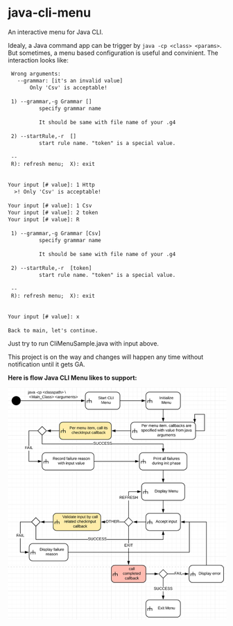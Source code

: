 # java-cli-menu
An interactive menu for Java CLI.

Idealy, a Java command app can be trigger by ```java -cp <class> <params>```. But sometimes, a menu based configuration is useful and convinient. The interaction looks like:

```shell 1) --grammar,-g Grammar [Csv]           specify grammar name            It should be same with file name of your .g4   2) --startRule,-r  [token]           start rule name. &quot;token&quot; is a special value.   --  R): refresh menu;  X): exit   Your input [# value]: 1 some wrong values   &gt;! Bad
 Wrong arguments:
   --grammar: [it's an invalid value]
       Only 'Csv' is acceptable!

 1) --grammar,-g Grammar []
          specify grammar name

          It should be same with file name of your .g4

 2) --startRule,-r  []
          start rule name. "token" is a special value.

 --
 R): refresh menu;  X): exit


Your input [# value]: 1 Http
  >! Only 'Csv' is acceptable!

Your input [# value]: 1 Csv
Your input [# value]: 2 token
Your input [# value]: R

 1) --grammar,-g Grammar [Csv]
          specify grammar name

          It should be same with file name of your .g4

 2) --startRule,-r  [token]
          start rule name. "token" is a special value.

 --
 R): refresh menu;  X): exit


Your input [# value]: x

Back to main, let's continue.
```

Just try to run CliMenuSample.java with input above.

This project is on the way and changes will happen any time without notification until it gets GA.

**Here is flow Java CLI Menu likes to support:**

![java-cli-menu-flow-0](README.assets/java-cli-menu-flow-0.png)
